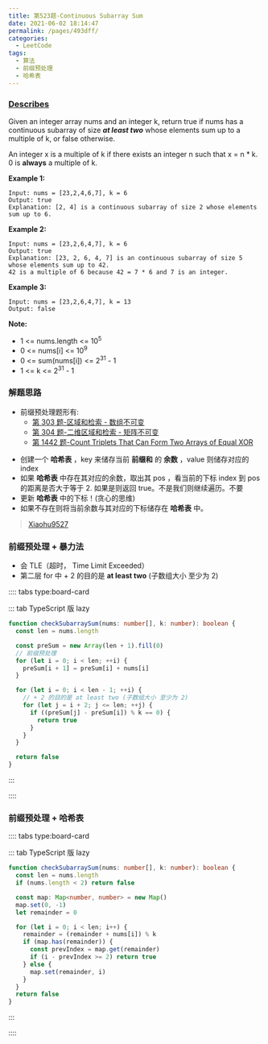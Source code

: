 ```yaml
---
title: 第523题-Continuous Subarray Sum
date: 2021-06-02 18:14:47
permalink: /pages/493dff/
categories:
  - LeetCode
tags:
  - 算法
  - 前缀预处理
  - 哈希表
---
```


### [Describes](https://leetcode-cn.com/problems/continuous-subarray-sum/)

Given an integer array <span class="span-shadow">nums</span> and an integer <span class="span-shadow">k</span>, return <span class="span-shadow">true</span> if <span class="span-shadow">nums</span> has a continuous subarray of size **_at least two_** whose elements sum up to a multiple of <span class="span-shadow">k</span>, or <span class="span-shadow">false</span> otherwise.

An integer <span class="span-shadow">x</span> is <span class="span-shadow">a</span> multiple of <span class="span-shadow">k</span> if there exists an integer <span class="span-shadow">n</span> such that <span class="span-shadow">x = n \* k</span>. 0 is **always** <span class="span-shadow">a</span> multiple of <span class="span-shadow">k</span>.

<!-- more -->

**Example 1:**

```
Input: nums = [23,2,4,6,7], k = 6
Output: true
Explanation: [2, 4] is a continuous subarray of size 2 whose elements sum up to 6.
```

**Example 2:**

```
Input: nums = [23,2,6,4,7], k = 6
Output: true
Explanation: [23, 2, 6, 4, 7] is an continuous subarray of size 5 whose elements sum up to 42.
42 is a multiple of 6 because 42 = 7 * 6 and 7 is an integer.
```

**Example 3:**

```
Input: nums = [23,2,6,4,7], k = 13
Output: false
```

**Note:**

- <span class="span-shadow">1 <= nums.length <= 10<sup>5</sup></span>
- <span class="span-shadow">0 <= nums[i] <= 10<sup>9</sup></span>
- <span class="span-shadow">0 <= sum(nums[i]) <= 2<sup>31</sup> - 1</span>
- <span class="span-shadow">1 <= k <= 2<sup>31</sup> - 1</span>

### 解题思路

- 前缀预处理题形有:
  - [第 303 题-区域和检索 - 数组不可变](https://xiaojun996.top/pages/29b7ca/)
  - [第 304 题-二维区域和检索 - 矩阵不可变](https://xiaojun996.top/pages/a6f86e/)
  - [第 1442 题-Count Triplets That Can Form Two Arrays of Equal XOR](https://xiaojun996.top/pages/261bb1/)

* 创建一个 **哈希表** ，<span class="span-shadow">key</span> 来储存当前 **前缀和** 的 **余数** ，<span class="span-shadow">value</span> 则储存对应的 index</span>
* 如果 **哈希表** 中存在其对应的余数，取出其 <span class="span-shadow">pos</span> ，看当前的下标 <span class="span-shadow">index</span> 到 <span class="span-shadow">pos</span> 的距离是否大于等于 <span class="span-shadow">2</span>. 如果是则返回 <span class="span-shadow">true</span>。不是我们则继续遍历。不要
* 更新 **哈希表** 中的下标！(贪心的思维)
* 如果不存在则将当前余数与其对应的下标储存在 **哈希表** 中。

> [Xiaohu9527](https://leetcode-cn.com/problems/continuous-subarray-sum/solution/zheng-ming-dong-tu-bang-ni-chi-tou-ben-t-nldg/)

### 前缀预处理 + 暴力法

- 会 <span class="span-shadow">TLE</span>（超时， <span class="span-shadow">Time Limit Exceeded</span>）
- 第二层 <span class="span-shadow">for</span> 中 <span class="span-shadow">+ 2</span> 的目的是 **at least two** (子数组大小 至少为 <span class="span-shadow">2</span>)

:::: tabs type:board-card

::: tab TypeScript 版 lazy

```TypeScript
function checkSubarraySum(nums: number[], k: number): boolean {
  const len = nums.length

  const preSum = new Array(len + 1).fill(0)
  // 前缀预处理
  for (let i = 0; i < len; ++i) {
    preSum[i + 1] = preSum[i] + nums[i]
  }

  for (let i = 0; i < len - 1; ++i) {
    // + 2 的目的是 at least two (子数组大小 至少为 2)
    for (let j = i + 2; j <= len; ++j) {
      if ((preSum[j] - preSum[i]) % k == 0) {
        return true
      }
    }
  }

  return false
}
```

:::

::::

### 前缀预处理 + 哈希表

:::: tabs type:board-card

::: tab TypeScript 版 lazy

```TypeScript
function checkSubarraySum(nums: number[], k: number): boolean {
  const len = nums.length
  if (nums.length < 2) return false

  const map: Map<number, number> = new Map()
  map.set(0, -1)
  let remainder = 0

  for (let i = 0; i < len; i++) {
    remainder = (remainder + nums[i]) % k
    if (map.has(remainder)) {
      const prevIndex = map.get(remainder)
      if (i - prevIndex >= 2) return true
    } else {
      map.set(remainder, i)
    }
  }
  return false
}
```

:::

::::
